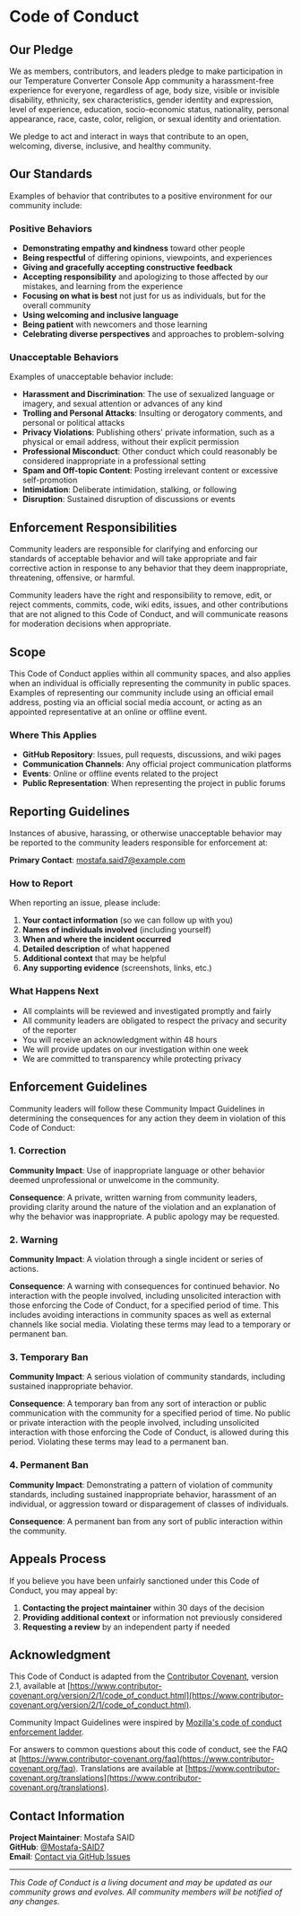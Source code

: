 # Code of Conduct

## Our Pledge

We as members, contributors, and leaders pledge to make participation in our Temperature Converter Console App community a harassment-free experience for everyone, regardless of age, body size, visible or invisible disability, ethnicity, sex characteristics, gender identity and expression, level of experience, education, socio-economic status, nationality, personal appearance, race, caste, color, religion, or sexual identity and orientation.

We pledge to act and interact in ways that contribute to an open, welcoming, diverse, inclusive, and healthy community.

## Our Standards

Examples of behavior that contributes to a positive environment for our community include:

### Positive Behaviors
- **Demonstrating empathy and kindness** toward other people
- **Being respectful** of differing opinions, viewpoints, and experiences
- **Giving and gracefully accepting constructive feedback**
- **Accepting responsibility** and apologizing to those affected by our mistakes, and learning from the experience
- **Focusing on what is best** not just for us as individuals, but for the overall community
- **Using welcoming and inclusive language**
- **Being patient** with newcomers and those learning
- **Celebrating diverse perspectives** and approaches to problem-solving

### Unacceptable Behaviors
Examples of unacceptable behavior include:

- **Harassment and Discrimination**: The use of sexualized language or imagery, and sexual attention or advances of any kind
- **Trolling and Personal Attacks**: Insulting or derogatory comments, and personal or political attacks
- **Privacy Violations**: Publishing others' private information, such as a physical or email address, without their explicit permission
- **Professional Misconduct**: Other conduct which could reasonably be considered inappropriate in a professional setting
- **Spam and Off-topic Content**: Posting irrelevant content or excessive self-promotion
- **Intimidation**: Deliberate intimidation, stalking, or following
- **Disruption**: Sustained disruption of discussions or events

## Enforcement Responsibilities

Community leaders are responsible for clarifying and enforcing our standards of acceptable behavior and will take appropriate and fair corrective action in response to any behavior that they deem inappropriate, threatening, offensive, or harmful.

Community leaders have the right and responsibility to remove, edit, or reject comments, commits, code, wiki edits, issues, and other contributions that are not aligned to this Code of Conduct, and will communicate reasons for moderation decisions when appropriate.

## Scope

This Code of Conduct applies within all community spaces, and also applies when an individual is officially representing the community in public spaces. Examples of representing our community include using an official email address, posting via an official social media account, or acting as an appointed representative at an online or offline event.

### Where This Applies
- **GitHub Repository**: Issues, pull requests, discussions, and wiki pages
- **Communication Channels**: Any official project communication platforms
- **Events**: Online or offline events related to the project
- **Public Representation**: When representing the project in public forums

## Reporting Guidelines

Instances of abusive, harassing, or otherwise unacceptable behavior may be reported to the community leaders responsible for enforcement at:

**Primary Contact**: [mostafa.said7@example.com](mailto:mostafa.said7@example.com)

### How to Report
When reporting an issue, please include:

1. **Your contact information** (so we can follow up with you)
2. **Names of individuals involved** (including yourself)
3. **When and where the incident occurred**
4. **Detailed description** of what happened
5. **Additional context** that may be helpful
6. **Any supporting evidence** (screenshots, links, etc.)

### What Happens Next
- All complaints will be reviewed and investigated promptly and fairly
- All community leaders are obligated to respect the privacy and security of the reporter
- You will receive an acknowledgment within 48 hours
- We will provide updates on our investigation within one week
- We are committed to transparency while protecting privacy

## Enforcement Guidelines

Community leaders will follow these Community Impact Guidelines in determining the consequences for any action they deem in violation of this Code of Conduct:

### 1. Correction
**Community Impact**: Use of inappropriate language or other behavior deemed unprofessional or unwelcome in the community.

**Consequence**: A private, written warning from community leaders, providing clarity around the nature of the violation and an explanation of why the behavior was inappropriate. A public apology may be requested.

### 2. Warning
**Community Impact**: A violation through a single incident or series of actions.

**Consequence**: A warning with consequences for continued behavior. No interaction with the people involved, including unsolicited interaction with those enforcing the Code of Conduct, for a specified period of time. This includes avoiding interactions in community spaces as well as external channels like social media. Violating these terms may lead to a temporary or permanent ban.

### 3. Temporary Ban
**Community Impact**: A serious violation of community standards, including sustained inappropriate behavior.

**Consequence**: A temporary ban from any sort of interaction or public communication with the community for a specified period of time. No public or private interaction with the people involved, including unsolicited interaction with those enforcing the Code of Conduct, is allowed during this period. Violating these terms may lead to a permanent ban.

### 4. Permanent Ban
**Community Impact**: Demonstrating a pattern of violation of community standards, including sustained inappropriate behavior, harassment of an individual, or aggression toward or disparagement of classes of individuals.

**Consequence**: A permanent ban from any sort of public interaction within the community.

## Appeals Process

If you believe you have been unfairly sanctioned under this Code of Conduct, you may appeal by:

1. **Contacting the project maintainer** within 30 days of the decision
2. **Providing additional context** or information not previously considered
3. **Requesting a review** by an independent party if needed

## Acknowledgment

This Code of Conduct is adapted from the [Contributor Covenant](https://www.contributor-covenant.org), version 2.1, available at [https://www.contributor-covenant.org/version/2/1/code_of_conduct.html](https://www.contributor-covenant.org/version/2/1/code_of_conduct.html).

Community Impact Guidelines were inspired by [Mozilla's code of conduct enforcement ladder](https://github.com/mozilla/diversity).

For answers to common questions about this code of conduct, see the FAQ at [https://www.contributor-covenant.org/faq](https://www.contributor-covenant.org/faq). Translations are available at [https://www.contributor-covenant.org/translations](https://www.contributor-covenant.org/translations).

## Contact Information

**Project Maintainer**: Mostafa SAID  
**GitHub**: [@Mostafa-SAID7](https://github.com/Mostafa-SAID7)  
**Email**: [Contact via GitHub Issues](https://github.com/Mostafa-SAID7/Temperature-Converter-Console-App/issues)

---

*This Code of Conduct is a living document and may be updated as our community grows and evolves. All community members will be notified of any changes.*
